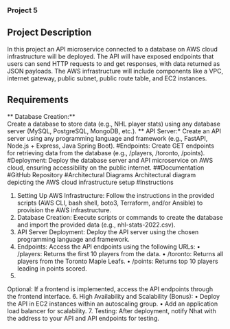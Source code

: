 ### Project 5

## Project Description
In this project an API microservice connected to a database on AWS cloud infrastructure will be deployed. The API will have exposed endpoints that users can send HTTP requests to and get responses, with data returned as JSON payloads. The AWS infrastructure will include components like a VPC, internet gateway, public subnet, public route table, and EC2 instances.

## Requirements
** Database Creation:** <br><span style="font-weight:normal;"> Create a database to store data (e.g., NHL player stats) using any database server (MySQL, PostgreSQL, MongoDB, etc.).</span>
** API Server:* Create an API server using any programming language and framework (e.g., FastAPI, Node.js + Express, Java Spring Boot).
#Endpoints: Create GET endpoints for retrieving data from the database (e.g., /players, /toronto, /points).
#Deployment: Deploy the database server and API microservice on AWS cloud, ensuring accessibility on the public internet.
##Documentation
#GitHub Repository
#Architectural Diagrams
Architectural diagram depicting the AWS cloud infrastructure setup
#Instructions
1.	Setting Up AWS Infrastructure: Follow the instructions in the provided scripts (AWS CLI, bash shell, boto3, Terraform, and/or Ansible) to provision the AWS infrastructure.
2.	Database Creation: Execute scripts or commands to create the database and import the provided data (e.g., nhl-stats-2022.csv).
3.	API Server Deployment: Deploy the API server using the chosen programming language and framework.
4.	Endpoints: Access the API endpoints using the following URLs:
•	/players: Returns the first 10 players from the data.
•	/toronto: Returns all players from the Toronto Maple Leafs.
•	/points: Returns top 10 players leading in points scored.
5.	
Optional: If a frontend is implemented, access the API endpoints through the frontend interface.
6.	High Availability and Scalability (Bonus):
•	Deploy the API in EC2 instances within an autoscaling group.
•	Add an application load balancer for scalability.
7.	Testing: After deployment, notify Nhat with the address to your API and API endpoints for testing.



